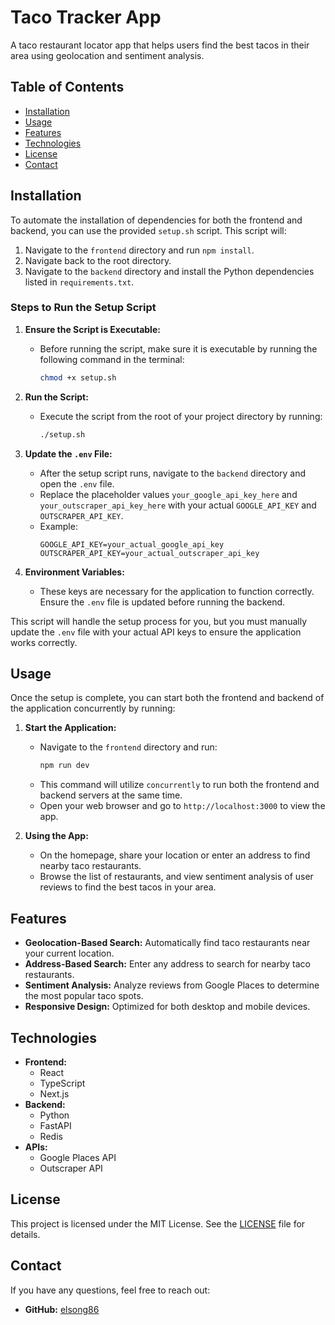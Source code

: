 # Taco Tracker App

A taco restaurant locator app that helps users find the best tacos in their area using geolocation and sentiment analysis.

## Table of Contents
- [Installation](#installation)
- [Usage](#usage)
- [Features](#features)
- [Technologies](#technologies)
- [License](#license)
- [Contact](#contact)

## Installation

To automate the installation of dependencies for both the frontend and backend, you can use the provided `setup.sh` script. This script will:

1. Navigate to the `frontend` directory and run `npm install`.
2. Navigate back to the root directory.
3. Navigate to the `backend` directory and install the Python dependencies listed in `requirements.txt`.

### Steps to Run the Setup Script

1. **Ensure the Script is Executable:**
   - Before running the script, make sure it is executable by running the following command in the terminal:
     ```bash
     chmod +x setup.sh
     ```

2. **Run the Script:**
   - Execute the script from the root of your project directory by running:
     ```bash
     ./setup.sh
     ```
3. **Update the `.env` File:**
   - After the setup script runs, navigate to the `backend` directory and open the `.env` file.
   - Replace the placeholder values `your_google_api_key_here` and `your_outscraper_api_key_here` with your actual `GOOGLE_API_KEY` and `OUTSCRAPER_API_KEY`.
   - Example:
     ```plaintext
     GOOGLE_API_KEY=your_actual_google_api_key
     OUTSCRAPER_API_KEY=your_actual_outscraper_api_key
     ```

4. **Environment Variables:**
   - These keys are necessary for the application to function correctly. Ensure the `.env` file is updated before running the backend.

This script will handle the setup process for you, but you must manually update the `.env` file with your actual API keys to ensure the application works correctly.

## Usage

Once the setup is complete, you can start both the frontend and backend of the application concurrently by running:

1. **Start the Application:**
   - Navigate to the `frontend` directory and run:
     ```bash
     npm run dev
     ```
   - This command will utilize `concurrently` to run both the frontend and backend servers at the same time.
   - Open your web browser and go to `http://localhost:3000` to view the app.

2. **Using the App:**
   - On the homepage, share your location or enter an address to find nearby taco restaurants.
   - Browse the list of restaurants, and view sentiment analysis of user reviews to find the best tacos in your area.

## Features

- **Geolocation-Based Search:** Automatically find taco restaurants near your current location.
- **Address-Based Search:** Enter any address to search for nearby taco restaurants.
- **Sentiment Analysis:** Analyze reviews from Google Places to determine the most popular taco spots.
- **Responsive Design:** Optimized for both desktop and mobile devices.

## Technologies

- **Frontend:**
  - React
  - TypeScript
  - Next.js
- **Backend:**
  - Python
  - FastAPI 
  - Redis
- **APIs:**
  - Google Places API
  - Outscraper API

## License

This project is licensed under the MIT License. See the [LICENSE](LICENSE) file for details.

## Contact

If you have any questions, feel free to reach out:

- **GitHub:** [elsong86](https://github.com/elsong86)
